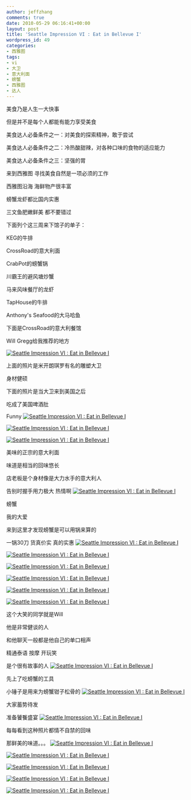 ```yaml
---
author: jeffzhang
comments: true
date: 2010-05-29 06:16:41+00:00
layout: post
title: 'Seattle Impression VI : Eat in Bellevue I'
wordpress_id: 49
categories:
- 西雅图
tags:
- vi
- 大卫
- 意大利面
- 螃蟹
- 西雅图
- 达人
---
```


美食乃是人生一大快事

但是并不是每个人都能有能力享受美食

美食达人必备条件之一：对美食的探索精神，敢于尝试

美食达人必备条件之二：冷热酸甜辣，对各种口味的食物的适应能力

美食达人必备条件之三：坚强的胃

来到西雅图 寻找美食自然是一项必须的工作

西雅图沿海 海鲜物产很丰富

螃蟹龙虾都比国内实惠

三文鱼肥嫩鲜美 都不要错过

下面列个这三周来下馆子的单子：

KEG的牛排

CrossRoad的意大利面

CrabPot的螃蟹锅

川霸王的避风塘炒蟹

马来风味餐厅的龙虾

TapHouse的牛排

Anthony's Seafood的大马哈鱼

下面是CrossRoad的意大利餐馆

Will Gregg给我推荐的地方

[![Seattle Impression VI : Eat in Bellevue I](http://simg.sinajs.cn/blog7style/images/common/sg_trans.gif)](http://photo.blog.sina.com.cn/showpic.html#blogid=57f943110100j1jh&url=http://static1.photo.sina.com.cn/orignal/57f94311g87b5b0d13280)


上面的照片是米开朗琪罗有名的雕塑大卫

身材健硕

下面的照片是当大卫来到美国之后

吃成了美国啤酒肚

Funny
 [![Seattle Impression VI : Eat in Bellevue I](http://simg.sinajs.cn/blog7style/images/common/sg_trans.gif)](http://photo.blog.sina.com.cn/showpic.html#blogid=57f943110100j1jh&url=http://static15.photo.sina.com.cn/orignal/57f94311g87b5b0efcb6e)

 [![Seattle Impression VI : Eat in Bellevue I](http://simg.sinajs.cn/blog7style/images/common/sg_trans.gif)](http://photo.blog.sina.com.cn/showpic.html#blogid=57f943110100j1jh&url=http://static4.photo.sina.com.cn/orignal/57f94311g87b5b11d9643)

 [![Seattle Impression VI : Eat in Bellevue I](http://simg.sinajs.cn/blog7style/images/common/sg_trans.gif)](http://photo.blog.sina.com.cn/showpic.html#blogid=57f943110100j1jh&url=http://static11.photo.sina.com.cn/orignal/57f94311g87b5b12ccf4a)


美味的正宗的意大利面

味道是相当的回味悠长

店老板是个身材像是大力水手的意大利人

告别时握手用力极大 热情啊
 [![Seattle Impression VI : Eat in Bellevue I](http://simg.sinajs.cn/blog7style/images/common/sg_trans.gif)](http://photo.blog.sina.com.cn/showpic.html#blogid=57f943110100j1jh&url=http://static5.photo.sina.com.cn/orignal/57f94311g87b5b14b58b4)


螃蟹

我的大爱

来到这里才发现螃蟹是可以用锅来算的

一锅30刀 货真价实 真的实惠
 [![Seattle Impression VI : Eat in Bellevue I](http://simg.sinajs.cn/blog7style/images/common/sg_trans.gif)](http://photo.blog.sina.com.cn/showpic.html#blogid=57f943110100j1jh&url=http://static12.photo.sina.com.cn/orignal/57f94311g87b5b15a91eb)

 [![Seattle Impression VI : Eat in Bellevue I](http://simg.sinajs.cn/blog7style/images/common/sg_trans.gif)](http://photo.blog.sina.com.cn/showpic.html#blogid=57f943110100j1jh&url=http://static7.photo.sina.com.cn/orignal/57f94311g87b5b1791eb6)

 [![Seattle Impression VI : Eat in Bellevue I](http://simg.sinajs.cn/blog7style/images/common/sg_trans.gif)](http://photo.blog.sina.com.cn/showpic.html#blogid=57f943110100j1jh&url=http://static9.photo.sina.com.cn/orignal/57f94311g87b5b1978b98)

 [![Seattle Impression VI : Eat in Bellevue I](http://simg.sinajs.cn/blog7style/images/common/sg_trans.gif)](http://photo.blog.sina.com.cn/showpic.html#blogid=57f943110100j1jh&url=http://static5.photo.sina.com.cn/orignal/57f94311g87b5b1b628a4)

 [![Seattle Impression VI : Eat in Bellevue I](http://simg.sinajs.cn/blog7style/images/common/sg_trans.gif)](http://photo.blog.sina.com.cn/showpic.html#blogid=57f943110100j1jh&url=http://static10.photo.sina.com.cn/orignal/57f94311g87b5b1d493b9)

 [![Seattle Impression VI : Eat in Bellevue I](http://simg.sinajs.cn/blog7style/images/common/sg_trans.gif)](http://photo.blog.sina.com.cn/showpic.html#blogid=57f943110100j1jh&url=http://static14.photo.sina.com.cn/orignal/57f94311g87b5b1f328ed)


这个大笑的同学就是Will

他是非常健谈的人

和他聊天一般都是他自己的单口相声

精通泰语 按摩 开玩笑

是个很有故事的人
 [![Seattle Impression VI : Eat in Bellevue I](http://simg.sinajs.cn/blog7style/images/common/sg_trans.gif)](http://photo.blog.sina.com.cn/showpic.html#blogid=57f943110100j1jh&url=http://static2.photo.sina.com.cn/orignal/57f94311g87b5b211acf1)


先上了吃螃蟹的工具

小锤子是用来为螃蟹钳子松骨的
 [![Seattle Impression VI : Eat in Bellevue I](http://simg.sinajs.cn/blog7style/images/common/sg_trans.gif)](http://photo.blog.sina.com.cn/showpic.html#blogid=57f943110100j1jh&url=http://static8.photo.sina.com.cn/orignal/57f94311g87b5b23f74e7)


大家蓄势待发

准备饕餮盛宴
 [![Seattle Impression VI : Eat in Bellevue I](http://simg.sinajs.cn/blog7style/images/common/sg_trans.gif)](http://photo.blog.sina.com.cn/showpic.html#blogid=57f943110100j1jh&url=http://static10.photo.sina.com.cn/orignal/57f94311g87b5b27c71c9)


每每看到这种照片都情不自禁的回味

那鲜美的味道。。。
 [![Seattle Impression VI : Eat in Bellevue I](http://simg.sinajs.cn/blog7style/images/common/sg_trans.gif)](http://photo.blog.sina.com.cn/showpic.html#blogid=57f943110100j1jh&url=http://static9.photo.sina.com.cn/orignal/57f94311g87b5b29afc48)


[![Seattle Impression VI : Eat in Bellevue I](http://simg.sinajs.cn/blog7style/images/common/sg_trans.gif)](http://photo.blog.sina.com.cn/showpic.html#blogid=57f943110100j1jh&url=http://static2.photo.sina.com.cn/orignal/57f94311g87b5b2304041)


 [![Seattle Impression VI : Eat in Bellevue I](http://simg.sinajs.cn/blog7style/images/common/sg_trans.gif) ](http://photo.blog.sina.com.cn/showpic.html#blogid=57f943110100j1jh&url=http://static8.photo.sina.com.cn/orignal/57f94311g87b5b2e75517)

 [![Seattle Impression VI : Eat in Bellevue I](http://simg.sinajs.cn/blog7style/images/common/sg_trans.gif)](http://photo.blog.sina.com.cn/showpic.html#blogid=57f943110100j1jh&url=http://static1.photo.sina.com.cn/orignal/57f94311g87b5b2f684e0)

 [![Seattle Impression VI : Eat in Bellevue I](http://simg.sinajs.cn/blog7style/images/common/sg_trans.gif) ](http://photo.blog.sina.com.cn/showpic.html#blogid=57f943110100j1jh&url=http://static3.photo.sina.com.cn/orignal/57f94311g87b5b3150792)


